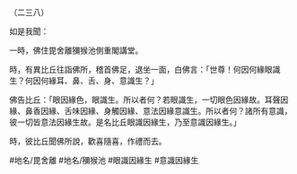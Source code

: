（二三八）

如是我聞：

一時，佛住毘舍離獼猴池側重閣講堂。

時，有異比丘往詣佛所，稽首佛足，退坐一面，白佛言：「世尊！何因何緣眼識生？何因何緣耳、鼻、舌、身、意識生？」

佛告比丘：「眼因緣色，眼識生。所以者何？若眼識生，一切眼色因緣故。耳聲因緣、鼻香因緣、舌味因緣、身觸因緣、意法因緣意識生。所以者何？諸所有意識，彼一切皆意法因緣生故。是名比丘眼識因緣生，乃至意識因緣生。」

時，彼比丘聞佛所說，歡喜隨喜，作禮而去。

#地名/毘舍離
#地名/獼猴池
#眼識因緣生
#意識因緣生
